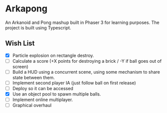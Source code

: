 # Arkapong

An Arkanoid and Pong mashup built in Phaser 3 for learning purposes. The project is built using Typescript.



## Wish List

- [X] Particle explosion on rectangle destroy.
- [ ] Calculate a score (+X points for destroying a brick / -Y if ball goes out of screen)
- [ ] Build a HUD using a concurrent scene, using some mechanism to share state between them.
- [ ] Implement second player IA (just follow ball on first release)
- [ ] Deploy so it can be accessed
- [X] Use an object pool to spawn multiple balls.
- [ ] Implement online multiplayer.
- [ ] Graphical overhaul